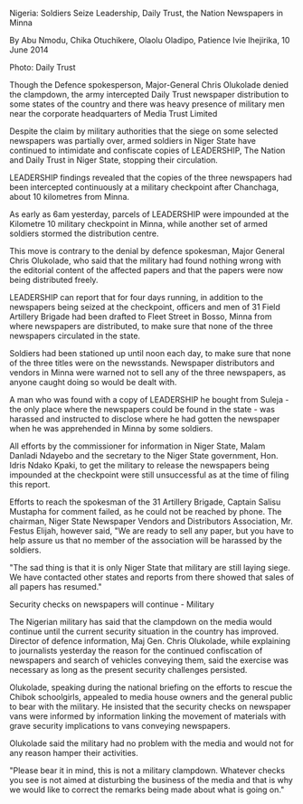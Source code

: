 Nigeria: Soldiers Seize Leadership, Daily Trust, the Nation Newspapers in Minna

By Abu Nmodu, Chika Otuchikere, Olaolu Oladipo, Patience Ivie Ihejirika, 10 June 2014

Photo: Daily Trust

Though the Defence spokesperson, Major-General Chris Olukolade denied the clampdown, the army intercepted Daily Trust newspaper distribution to some states of the country and there was heavy presence of military men near the corporate headquarters of Media Trust Limited

Despite the claim by military authorities that the siege on some selected newspapers was partially over, armed soldiers in Niger State have continued to intimidate and confiscate copies of LEADERSHIP, The Nation and Daily Trust in Niger State, stopping their circulation.

LEADERSHIP findings revealed that the copies of the three newspapers had been intercepted continuously at a military checkpoint after Chanchaga, about 10 kilometres from Minna.

As early as 6am yesterday, parcels of LEADERSHIP were impounded at the Kilometre 10 military checkpoint in Minna, while another set of armed soldiers stormed the distribution centre.

This move is contrary to the denial by defence spokesman, Major General Chris Olukolade, who said that the military had found nothing wrong with the editorial content of the affected papers and that the papers were now being distributed freely.

LEADERSHIP can report that for four days running, in addition to the newspapers being seized at the checkpoint, officers and men of 31 Field Artillery Brigade had been drafted to Fleet Street in Bosso, Minna from where newspapers are distributed, to make sure that none of the three newspapers circulated in the state.

Soldiers had been stationed up until noon each day, to make sure that none of the three titles were on the newsstands. Newspaper distributors and vendors in Minna were warned not to sell any of the three newspapers, as anyone caught doing so would be dealt with.

A man who was found with a copy of LEADERSHIP he bought from Suleja - the only place where the newspapers could be found in the state - was harassed and instructed to disclose where he had gotten the newspaper when he was apprehended in Minna by some soldiers.

All efforts by the commissioner for information in Niger State, Malam Danladi Ndayebo and the secretary to the Niger State government, Hon. Idris Ndako Kpaki, to get the military to release the newspapers being impounded at the checkpoint were still unsuccessful as at the time of filing this report.

Efforts to reach the spokesman of the 31 Artillery Brigade, Captain Salisu Mustapha for comment failed, as he could not be reached by phone. The chairman, Niger State Newspaper Vendors and Distributors Association, Mr. Festus Elijah, however said, "We are ready to sell any paper, but you have to help assure us that no member of the association will be harassed by the soldiers.

"The sad thing is that it is only Niger State that military are still laying siege. We have contacted other states and reports from there showed that sales of all papers has resumed."

Security checks on newspapers will continue - Military

The Nigerian military has said that the clampdown on the media would continue until the current security situation in the country has improved. Director of defence information, Maj Gen. Chris Olukolade, while explaining to journalists yesterday the reason for the continued confiscation of newspapers and search of vehicles conveying them, said the exercise was necessary as long as the present security challenges persisted.

Olukolade, speaking during the national briefing on the efforts to rescue the Chibok schoolgirls, appealed to media house owners and the general public to bear with the military. He insisted that the security checks on newspaper vans were informed by information linking the movement of materials with grave security implications to vans conveying newspapers.

Olukolade said the military had no problem with the media and would not for any reason hamper their activities.

"Please bear it in mind, this is not a military clampdown. Whatever checks you see is not aimed at disturbing the business of the media and that is why we would like to correct the remarks being made about what is going on."
